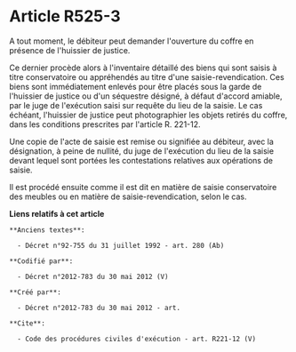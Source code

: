 # Article R525-3

A tout moment, le débiteur peut demander l'ouverture du coffre en présence de l'huissier de justice. 

Ce dernier procède alors à l'inventaire détaillé des biens qui sont saisis à titre conservatoire ou appréhendés au titre
d'une saisie-revendication. Ces biens sont immédiatement enlevés pour être placés sous la garde de l'huissier de justice ou
d'un séquestre désigné, à défaut d'accord amiable, par le juge de l'exécution saisi sur requête du lieu de la saisie. Le cas
échéant, l'huissier de justice peut photographier les objets retirés du coffre, dans les conditions prescrites par l'article
R. 221-12. 

Une copie de l'acte de saisie est remise ou signifiée au débiteur, avec la désignation, à peine de nullité, du juge de
l'exécution du lieu de la saisie devant lequel sont portées les contestations relatives aux opérations de saisie. 

Il est procédé ensuite comme il est dit en matière de saisie conservatoire des meubles ou en matière de saisie-revendication,
selon le cas.

**Liens relatifs à cet article**

	**Anciens textes**:

	  - Décret n°92-755 du 31 juillet 1992 - art. 280 (Ab)

	**Codifié par**:

	  - Décret n°2012-783 du 30 mai 2012 (V)

	**Créé par**:

	  - Décret n°2012-783 du 30 mai 2012 - art.

	**Cite**:

	  - Code des procédures civiles d'exécution - art. R221-12 (V)
